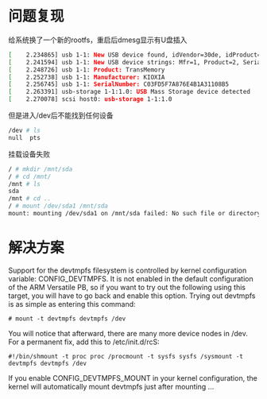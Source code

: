 # 问题复现

给系统换了一个新的rootfs，重启后dmesg显示有U盘插入

```bash
[    2.234865] usb 1-1: New USB device found, idVendor=30de, idProduct=6545
[    2.241594] usb 1-1: New USB device strings: Mfr=1, Product=2, SerialNumber=3
[    2.248726] usb 1-1: Product: TransMemory
[    2.252738] usb 1-1: Manufacturer: KIOXIA
[    2.256745] usb 1-1: SerialNumber: C03FD5F7A876E4B1A31108B5
[    2.263391] usb-storage 1-1:1.0: USB Mass Storage device detected
[    2.270078] scsi host0: usb-storage 1-1:1.0
```

但是进入/dev后不能找到任何设备

```bash
/dev # ls
null  pts
```

挂载设备失败

```bash
/ # mkdir /mnt/sda
/ # cd /mnt/
/mnt # ls
sda
/mnt # cd ..
/ # mount /dev/sda1 /mnt/sda
mount: mounting /dev/sda1 on /mnt/sda failed: No such file or directory
```

# 解决方案

Support for the devtmpfs filesystem is controlled by kernel configuration variable: CONFIG_DEVTMPFS. It is not enabled in the default configuration of the ARM Versatile PB, so if you want to try out the following using this target, you will have to go back and enable this option. Trying out devtmpfs is as simple as entering this command:

```
# mount -t devtmpfs devtmpfs /dev
```

You will notice that afterward, there are many more device nodes in /dev. For a permanent fix, add this to /etc/init.d/rcS:

```
#!/bin/shmount -t proc proc /procmount -t sysfs sysfs /sysmount -t devtmpfs devtmpfs /dev
```

If you enable CONFIG_DEVTMPFS_MOUNT in your kernel configuration, the kernel will automatically mount devtmpfs just after mounting ...
